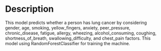 # Description
This model predicts whether a person has lung cancer by considering gender, age, smoking, yellow_fingers, anxiety, peer_pressure, chronic_disease, fatigue, allergy, wheezing, alcohol_consuming, coughing, shortness_of_breath, swallowing_difficulty, and chest_pain factors.
This model using RandomForestClassifier for training the machine.
